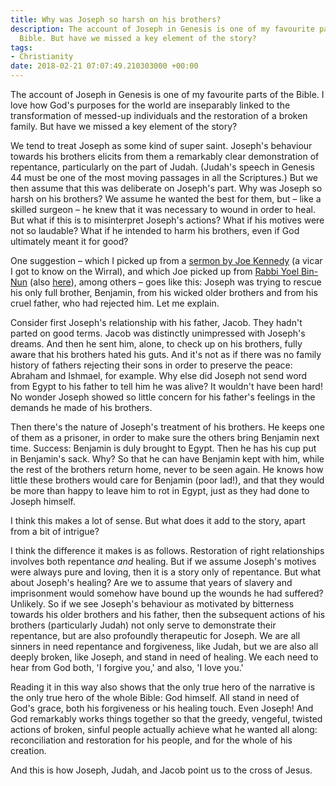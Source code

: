 ```yaml
---
title: Why was Joseph so harsh on his brothers?
description: The account of Joseph in Genesis is one of my favourite parts of the
  Bible. But have we missed a key element of the story?
tags:
- Christianity
date: 2018-02-21 07:07:49.210303000 +00:00
---
```

The account of Joseph in Genesis is one of my favourite parts of the Bible. I love how God's purposes for the world are inseparably linked to the transformation of messed-up individuals and the restoration of a broken family. But have we missed a key element of the story?

We tend to treat Joseph as some kind of super saint. Joseph's behaviour towards his brothers elicits from them a remarkably clear demonstration of repentance, particularly on the part of Judah. (Judah's speech in Genesis 44 must be one of the most moving passages in all the Scriptures.) But we then assume that this was deliberate on Joseph's part. Why was Joseph so harsh on his brothers? We assume he wanted the best for them, but &ndash; like a skilled surgeon &ndash; he knew that it was necessary to wound in order to heal. But what if this is to misinterpret Joseph's actions? What if his motives were not so laudable? What if he intended to harm his brothers, even if God ultimately meant it for good?

One suggestion &ndash; which I picked up from a [sermon by Joe Kennedy](http://www.oxtonstsaviour.co.uk/wp-content/uploads/2016/07/Joes-sermon-on-Joseph.pdf) (a vicar I got to know on the Wirral), and which Joe picked up from [Rabbi Yoel Bin-Nun](http://www.etzion.org.il/en/intractable-question-why-did-yosef-not-send-word-his-father) (also [here](http://www.etzion.org.il/en/why-didnt-joseph-contact-his-father)), among others &ndash; goes like this: Joseph was trying to rescue his only full brother, Benjamin, from his wicked older brothers and from his cruel father, who had rejected him. Let me explain.

Consider first Joseph's relationship with his father, Jacob. They hadn't parted on good terms. Jacob was distinctly unimpressed with Joseph's dreams. And then he sent him, alone, to check up on his brothers, fully aware that his brothers hated his guts. And it's not as if there was no family history of fathers rejecting their sons in order to preserve the peace: Abraham and Ishmael, for example. Why else did Joseph not send word from Egypt to his father to tell him he was alive? It wouldn't have been hard! No wonder Joseph showed so little concern for his father's feelings in the demands he made of his brothers.

Then there's the nature of Joseph's treatment of his brothers. He keeps one of them as a prisoner, in order to make sure the others bring Benjamin next time. Success: Benjamin is duly brought to Egypt. Then he has his cup put in Benjamin's sack. Why? So that he can have Benjamin kept with him, while the rest of the brothers return home, never to be seen again. He knows how little these brothers would care for Benjamin (poor lad!), and that they would be more than happy to leave him to rot in Egypt, just as they had done to Joseph himself.

I think this makes a lot of sense. But what does it add to the story, apart from a bit of intrigue?

I think the difference it makes is as follows. Restoration of right relationships involves both repentance _and_ healing. But if we assume Joseph's motives were always pure and loving, then it is a story only of repentance. But what about Joseph's healing? Are we to assume that years of slavery and imprisonment would somehow have bound up the wounds he had suffered? Unlikely. So if we see Joseph's behaviour as motivated by bitterness towards his older brothers and his father, then the subsequent actions of his brothers (particularly Judah) not only serve to demonstrate their repentance, but are also profoundly therapeutic for Joseph. We are all sinners in need repentance and forgiveness, like Judah, but we are also all deeply broken, like Joseph, and stand in need of healing. We each need to hear from God both, 'I forgive you,' and also, 'I love you.'

Reading it in this way also shows that the only true hero of the narrative is the only true hero of the whole Bible: God himself. All stand in need of God's grace, both his forgiveness or his healing touch. Even Joseph! And God remarkably works things together so that the greedy, vengeful, twisted actions of broken, sinful people actually achieve what he wanted all along: reconciliation and restoration for his people, and for the whole of his creation.

And this is how Joseph, Judah, and Jacob point us to the cross of Jesus.
